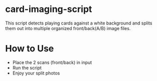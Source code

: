 # card-imaging-script

This script detects playing cards against a white background and splits them out into multiple organized front/back(A/B)
image files.

# How to Use

- Place the 2 scans (front/back) in input
- Run the script
- Enjoy your split photos 